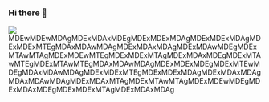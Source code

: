 ### Hi there 👋
![](https://komarev.com/ghpvc/?username=chouaibcher&color=green)
 MDEwMDEwMDAgMDExMDAxMDEgMDExMDExMDAgMDExMDExMDAgMDExMDExMTEgMDAxMDAwMDAgMDExMDAxMDAgMDExMDAwMDEgMDExMTAwMTAgMDExMDEwMTEgMDExMDExMTAgMDExMDAxMDEgMDExMTAwMTEgMDExMTAwMTEgMDAxMDAwMDAgMDExMDExMDEgMDExMTEwMDEgMDAxMDAwMDAgMDExMDExMTEgMDExMDExMDAgMDExMDAxMDAgMDAxMDAwMDAgMDExMDAxMTAgMDExMTAwMTAgMDExMDEwMDEgMDExMDAxMDEgMDExMDExMTAgMDExMDAxMDAg


<!--
**chouaibcher/chouaibcher** is a ✨ _special_ ✨ repository because its `README.md` (this file) appears on your GitHub profile.

Here are some ideas to get you started:

- 🔭 I’m currently working on ...
- 🌱 I’m currently learning ...
- 👯 I’m looking to collaborate on ...
- 🤔 I’m looking for help with ...
- 💬 Ask me about ...
- 📫 How to reach me: ...
- 😄 Pronouns: ...
- ⚡ Fun fact: ...
-->
